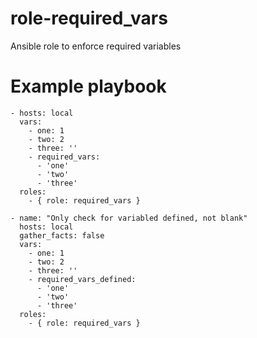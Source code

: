 # role-required_vars
Ansible role to enforce required variables

# Example playbook

```
- hosts: local
  vars:
    - one: 1
    - two: 2
    - three: ''
    - required_vars:
      - 'one'
      - 'two'
      - 'three'
  roles:
    - { role: required_vars }
```

```
- name: "Only check for variabled defined, not blank"
  hosts: local
  gather_facts: false
  vars:
    - one: 1
    - two: 2
    - three: ''
    - required_vars_defined:
      - 'one'
      - 'two'
      - 'three'
  roles:
    - { role: required_vars }
```
